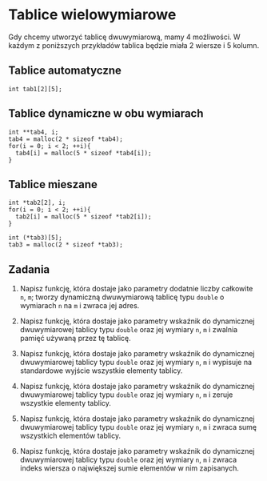 Tablice wielowymiarowe
=========================

Gdy chcemy utworzyć tablicę dwuwymiarową,
mamy 4 możliwości.
W każdym z poniższych przykładów
tablica będzie miała 2 wiersze i 5 kolumn.

Tablice automatyczne
-------------------------

    int tab1[2][5];

Tablice dynamiczne w obu wymiarach
-------------------------

    int **tab4, i;
    tab4 = malloc(2 * sizeof *tab4);
    for(i = 0; i < 2; ++i){
      tab4[i] = malloc(5 * sizeof *tab4[i]);
    }

Tablice mieszane
-------------------------

    int *tab2[2], i;
    for(i = 0; i < 2; ++i){
      tab2[i] = malloc(5 * sizeof *tab2[i]);
    }

    int (*tab3)[5];
    tab3 = malloc(2 * sizeof *tab3);


Zadania
-------------------------

1.  Napisz funkcję, która dostaje jako parametry
    dodatnie liczby całkowite `n`, `m`;
    tworzy dynamiczną dwuwymiarową tablicę typu `double`
    o wymiarach `n` na `m` i zwraca jej adres.

2.  Napisz funkcję, która dostaje jako parametry
    wskaźnik do dynamicznej dwuwymiarowej tablicy typu `double`
    oraz jej wymiary `n`, `m`
    i zwalnia pamięć używaną przez tę tablicę.

3.  Napisz funkcję, która dostaje jako parametry
    wskaźnik do dynamicznej dwuwymiarowej tablicy typu `double`
    oraz jej wymiary `n`, `m`
    i wypisuje na standardowe wyjście wszystkie
    elementy tablicy.

4.  Napisz funkcję, która dostaje jako parametry
    wskaźnik do dynamicznej dwuwymiarowej tablicy typu `double`
    oraz jej wymiary `n`, `m`
    i zeruje wszystkie elementy tablicy.

5.  Napisz funkcję, która dostaje jako parametry
    wskaźnik do dynamicznej dwuwymiarowej tablicy typu `double`
    oraz jej wymiary `n`, `m`
    i zwraca sumę wszystkich elementów tablicy.

6.  Napisz funkcję, która dostaje jako parametry
    wskaźnik do dynamicznej dwuwymiarowej tablicy typu `double`
    oraz jej wymiary `n`, `m`
    i zwraca indeks wiersza o największej sumie elementów
    w nim zapisanych.
